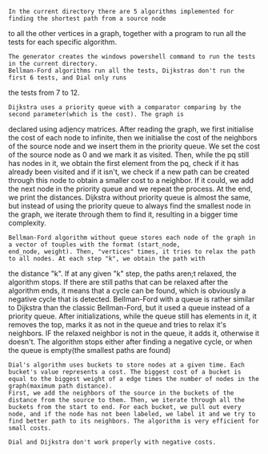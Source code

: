 

    In the current directory there are 5 algorithms implemented for finding the shortest path from a source node
to all the other vertices in a graph, together with a program to run all the tests for each specific algorithm.

    The generator creates the windows powershell command to run the tests in the current directory.
    Bellman-Ford algorithms run all the tests, Dijkstras don't run the first 6 tests, and Dial only runs
the tests from 7 to 12.

    Dijkstra uses a priority queue with a comparator comparing by the second parameter(which is the cost). The graph is
declared using adjency matrices. After reading the graph, we first initialise the cost of each node to infinite, then we
initialise the cost of the neighbors of the source node and we insert them in the priority queue. We set the cost of the source node as 0 and we mark it as visited. Then, while the pq still has nodes in it, we obtain the first element from the pq, check if it has already been visited and if it isn't, we check if a new path can be created through this node to obtain a smaller cost to a neighbor. If it could, we add the next node in the priority queue and we repeat the process. At the end, we print the distances.
    Dijkstra without priority queue is almost the same, but instead of using the priority queue to always find the smallest node
in the graph, we iterate through them to find it, resulting in a bigger time complexity.

    Bellman-Ford algorithm without queue stores each node of the graph in a vector of touples with the format (start_node,
    end_node, weight). Then, "vertices" times, it tries to relax the path to all nodes. At each step "k", we obtain the path with
the distance "k". If at any given "k" step, the paths aren;t relaxed, the algorithm stops. If there are still paths that can be relaxed after the algorithm ends, it means that a cycle can be found, which is obviously a negative cycle that is detected.
    Bellman-Ford with a queue is rather similar to Dijkstra than the classic Bellman-Ford, but it used a queue instead of a priority queue. After initializations, while the queue still has elements in it, it removes the top, marks it as not in the queue and tries to relax it's neighbors. IF the relaxed neighbor is not in the queue, it adds it, otherwise it doesn't. The algorithm stops either after finding a negative cycle, or when the queue is empty(the smallest paths are found)

    Dial's algorithm uses buckets to store nodes at a given time. Each bucket's value represents a cost. The biggest cost of a bucket is equal to the biggest weight of a edge times the number of nodes in the graph(maximum path distance).
    First, we add the neighbors of the source in the buckets of the distance from the source to them. Then, we iterate through all the buckets from the start to end. For each bucket, we pull out every node, and if the node has not been labeled, we label it and we try to find better path to its neighbors. The algorithm is very efficient for small costs.

    Dial and Dijkstra don't work properly with negative costs.